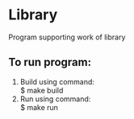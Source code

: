 # Library
Program supporting work of library

## To run program:
1. Build using command: 
<br/>$ make build
2. Run using command: 
<br/>$ make run
